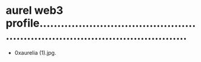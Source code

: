 # aurel web3 profile...............................................................................................
- 0xaurelia (1).jpg.
